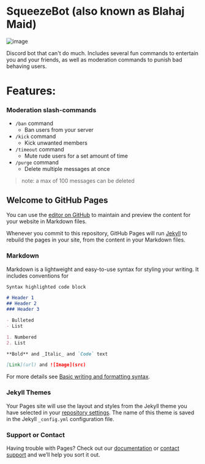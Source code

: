 # SqueezeBot (also known as Blahaj Maid)  
![image](https://files.catbox.moe/p74yv0.jpg)

Discord bot that can't do much. Includes several fun commands to entertain you and your friends, as well as moderation commands to punish bad behaving users.  

# Features:

### Moderation slash-commands
* `/ban` command
  * Ban users from your server   
* `/kick` command
  * Kick unwanted members  
* `/timeout` command
  * Mute rude users for a set amount of time    
* `/purge` command
  * Delete multiple messages at once
> note: a max of 100 messages can be deleted




## Welcome to GitHub Pages

You can use the [editor on GitHub](https://github.com/isodiff/SqueezeBot/edit/gh-pages/index.md) to maintain and preview the content for your website in Markdown files.

Whenever you commit to this repository, GitHub Pages will run [Jekyll](https://jekyllrb.com/) to rebuild the pages in your site, from the content in your Markdown files.

### Markdown

Markdown is a lightweight and easy-to-use syntax for styling your writing. It includes conventions for

```markdown
Syntax highlighted code block

# Header 1
## Header 2
### Header 3

- Bulleted
- List

1. Numbered
2. List

**Bold** and _Italic_ and `Code` text

[Link](url) and ![Image](src)
```

For more details see [Basic writing and formatting syntax](https://docs.github.com/en/github/writing-on-github/getting-started-with-writing-and-formatting-on-github/basic-writing-and-formatting-syntax).

### Jekyll Themes

Your Pages site will use the layout and styles from the Jekyll theme you have selected in your [repository settings](https://github.com/isodiff/SqueezeBot/settings/pages). The name of this theme is saved in the Jekyll `_config.yml` configuration file.

### Support or Contact

Having trouble with Pages? Check out our [documentation](https://docs.github.com/categories/github-pages-basics/) or [contact support](https://support.github.com/contact) and we’ll help you sort it out.

